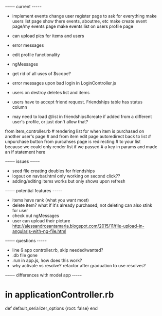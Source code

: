 ----- current -----
+ implement events
  change user register page to ask for everything
  make users list page show there events, aboutme, etc
  make create event page/my events page
  make events list on users profile page
+ can upload pics for items and users
+ error messages
+ edit profile functionality
+ ngMessages
+ get rid of all uses of $scope?

+ error messages upon bad login in LoginController.js
+ users on destroy deletes list and items
+ users have to accept friend request. Friendships table has status column
+ may need to load @list in friendships#create if added from a different user's profile, or just don't allow that?

from item_controller.rb
        # rendering list for when item is purchased on another user's page
        # and from item edit page autoredirect back to list
        # unpurchase button from purcahses page is redirecting
        # to your list because we could only render list if we passed 
        # a key in params and made an if statement here


----- issues -----
+ seed file creating doubles for friendships
+ logout on navbar.html only working on second click??
+ adding/editing items works but only shows upon refresh


----- potential features -----
+ items have rank (what you want most)
+ delete item? what if it's already purchased, not deleting can also stink for user
+ check out ngMessages
+ user can upload their picture
  http://alessandrosantamaria.blogspot.com/2015/11/file-upload-in-angularjs-with-ng-file.html


----- questions -----
+ line 6 app controller.rb, skip needed/wanted?
+ .db file gone
+ .run in app.js, how does this work?
+ why activate vs resolve?
  refactor after graduation to use resolves?


----- differences with model app -----
# in applicationController.rb  
  def default_serializer_options
    {root: false}
  end 